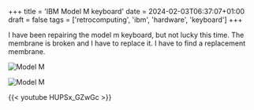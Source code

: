 +++
title = 'IBM Model M keyboard'
date = 2024-02-03T06:37:07+01:00
draft = false
tags = ['retrocomputing', 'ibm', 'hardware', 'keyboard']
+++

I have been repairing the model m keyboard, but not lucky this time. The membrane is broken and I have to replace it. I have to find a replacement membrane.

![Model M](https://i.imgur.com/ZmDpXkr.jpg?1)

![Model M](https://i.imgur.com/E3ozOSm.jpg)

{{< youtube HUPSx_GZwGc >}}

